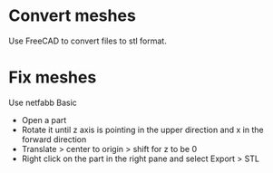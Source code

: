 # Convert meshes

Use FreeCAD to convert files to stl format.

# Fix meshes

Use netfabb Basic
* Open a part
* Rotate it until z axis is pointing in the upper direction and x in the forward direction
* Translate > center to origin > shift for z to be 0
* Right click on the part in the right pane and select Export > STL
